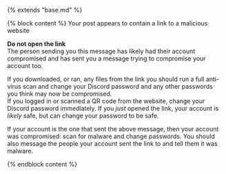 {% extends "base.md" %}

{% block content %}
Your post appears to contain a link to a malicious website

**Do not open the link**  
The person sending you this message has likely had their account compromised and has sent you a message trying to compromise your account too.

If you downloaded, or ran, any files from the link you should run a full anti-virus scan and change your Discord password and any other passwords you think may now be compromised.  
If you logged in or scanned a QR code from the website, change your Discord password immediately.
If you _just_ opened the link, your account is _likely_ safe, but can change your password to be safe.

If your account is the one that sent the above message, then your account was compromised: scan for malware and change passwords. You should also message the people your account sent the link to and tell them it was malware.

{% endblock content %}
